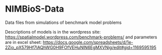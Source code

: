 # NIMBioS-Data
Data files from simulations of benchmark model problems
 
 
Descriptions of models is in the wordpress site: https://spatialmodel.wordpress.com/benchmark-problems/
and parameters are in excel sheet: https://docs.google.com/spreadsheets/d/1e-2Zio_pX579Hf7lAQhWG0H9FOfVEHuNlN6EgMXVNig/edit#gid=1169595195
